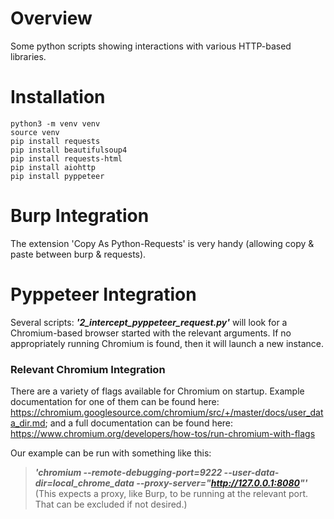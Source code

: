 # Overview

Some python scripts showing interactions with various HTTP-based libraries.

# Installation

    python3 -m venv venv
    source venv
    pip install requests
    pip install beautifulsoup4
    pip install requests-html
    pip install aiohttp
    pip install pyppeteer

# Burp Integration

The extension 'Copy As Python-Requests' is very handy (allowing copy & paste between burp & requests).

# Pyppeteer Integration

Several scripts: *__'2_intercept_pyppeteer_request.py'__* will look for a Chromium-based browser started with the relevant arguments.  If no appropriately running Chromium is found, then it will launch a new instance.

### Relevant Chromium Integration

There are a variety of flags available for Chromium on startup.  Example documentation for one of them can be found here: https://chromium.googlesource.com/chromium/src/+/master/docs/user_data_dir.md; and a full documentation can be found here: https://www.chromium.org/developers/how-tos/run-chromium-with-flags

Our example can be run with something like this:
>*__'chromium --remote-debugging-port=9222 --user-data-dir=local_chrome_data --proxy-server="http://127.0.0.1:8080"'__*
(This expects a proxy, like Burp, to be running at the relevant port.  That can be excluded if not desired.)